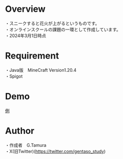 # Overview

・スニークすると花火が上がるというものです。<br>
・オンラインスクールの課題の一環として作成しています。<br>
・2024年3月1日時点

# Requirement

・Java版　MineCraft Version1.20.4<br>
・Spigot

# Demo

[例](https://github.com/denson33/plugin_/assets/157567584/2a8bb3f2-b2df-402b-8b8b-f4ea9d171c5a)

# Author
・作成者　G.Tamura<br>
・X(旧Twitter)(https://twitter.com/gentaso_study)

